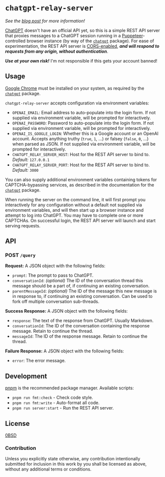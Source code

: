 # `chatgpt-relay-server`

*See the [blog post](https://spindas.dreamwidth.org/4207.html) for more information!*

[ChatGPT](https://chat.openai.com) doesn't have an official API yet, so this is a simple REST API server that proxies messages to a ChatGPT session running in a [Puppeteer](https://pptr.dev)-controlled browser instance (by way of the [`chatgpt`](https://www.npmjs.com/package/chatgpt) package). For ease of experimentation, the REST API server is [CORS-enabled](https://developer.mozilla.org/en-US/docs/Web/HTTP/CORS), ***and will respond to requests from any origin, without authentication***.

***Use at your own risk!*** I'm not responsible if this gets your account banned!

## Usage

[Google Chrome](https://www.google.com/chrome/) must be installed on your system, as required by the [`chatgpt`](https://www.npmjs.com/package/chatgpt) package.

`chatgpt-relay-server` accepts configuration via environment variables:

- `OPENAI_EMAIL`: Email address to auto-populate into the login form. If not supplied via environment variable, will be prompted for interactively.
- `OPENAI_PASSWORD`: Password to auto-populate into the login form. If not supplied via environment variable, will be prompted for interactively.
- `OPENAI_IS_GOOGLE_LOGIN`: Whether this is a Google account or an OpenAI account. Accepts anything truthy (`true`, `1`, ...) or falsey (`false`, `0`, ...) when parsed as JSON. If not supplied via environment variable, will be prompted for interactively.
- `CHATGPT_RELAY_SERVER_HOST`: Host for the REST API server to bind to. *Default:* `127.0.0.1`
- `CHATGPT_RELAY_SERVER_PORT`: Host for the REST API server to bind to. *Default:* `3000`

You can also supply additional environment variables containing tokens for CAPTCHA-bypassing services, as described in the documentation for the [`chatgpt`](https://github.com/transitive-bullshit/chatgpt-api/tree/77d1d8e0896a3ed087c70c0b71ed2091eb262717#captchas) package.

When running the server on the command line, it will first prompt you interactively for any configuration without a default not supplied via environment variables, and will then start up a browser instance and attempt to log into ChatGPT. You may have to complete one or more CAPTCHAs. On successful login, the REST API server will launch and start serving requests.

## API

### POST `/query`

**Request:** A JSON object with the following fields:

- `prompt`: The prompt to pass to ChatGPT.
- `conversationId`: *(optional)* The ID of the conversation thread this message should be a part of, if continuing an existing conversation.
- `parentMessageId`: *(optional)* The ID of the message this new message is in response to, if continuing an existing conversation. Can be used to fork off multiple conversation sub-threads.

**Success Response:** A JSON object with the following fields:

- `response`: The text of the response from ChatGPT. Usually Markdown.
- `conversationId`: The ID of the conversation containing the response message. Retain to continue the thread.
- `messageId`: The ID of the response message. Retain to continue the thread.

**Failure Response:** A JSON object with the following fields:

- `error`: The error message.

## Development

[pnpm](https://pnpm.io/) is the recommended package manager. Available scripts:

- `pnpm run fmt:check` - Check code style.
- `pnpm run fmt:write` - Auto-format all code.
- `pnpm run server:start` - Run the REST API server.

## License

[0BSD](LICENSE)

### Contribution

Unless you explicitly state otherwise, any contribution intentionally submitted for inclusion in this work by you shall be licensed as above, without any additional terms or conditions.
